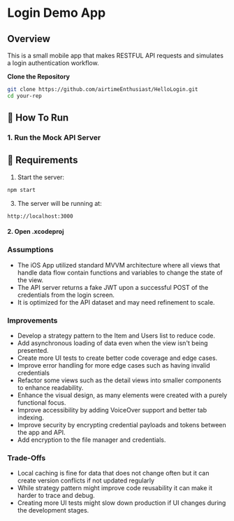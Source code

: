 # Login Demo App

## Overview
This is a small mobile app that makes RESTFUL API requests and simulates a login authentication workflow.


**Clone the Repository**
   ```bash
   git clone https://github.com/airtimeEnthusiast/HelloLogin.git
   cd your-rep
   ```

## 🚀 How To Run

### 1. Run the Mock API Server

## 🔧 Requirements
	
1.	Start the server:

```bash
npm start
```

3.	The server will be running at:

```
http://localhost:3000
```
#### 2. Open .xcodeproj 

### Assumptions
- The iOS App utilized standard MVVM architecture where all views that handle data flow contain functions and variables to change the state of the view.
- The API server returns a fake JWT upon a successful POST of the credentials from the login screen.
- It is optimized for the API dataset and may need refinement to scale.



### Improvements
- Develop a strategy pattern to the Item and Users list to reduce code.
- Add asynchronous loading of data even when the view isn't being presented.
- Create more UI tests to create better code coverage and edge cases.
- Improve error handling for more edge cases such as having invalid credentials
- Refactor some views such as the detail views into smaller components to enhance readability.
- Enhance the visual design, as many elements were created with a purely functional focus.
- Improve accessibility by adding VoiceOver support and better tab indexing.
- Improve security by encrypting credential payloads and tokens between the app and API.
- Add encryption to the file manager and credentials.


### Trade-Offs
- Local caching is fine for data that does not change often but it can create version conflicts if not updated regularly
- While strategy pattern might improve code reusability it can make it harder to trace and debug.
- Creating more UI tests might slow down production if UI changes during the development stages.



